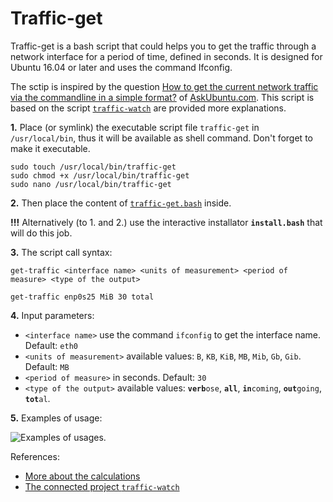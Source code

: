 # Traffic-get

Traffic-get is a bash script that could helps you to get the traffic through a network interface for a period of time, defined in seconds. It is designed for Ubuntu 16.04 or later and uses the command Ifconfig.

The sctip is inspired by the question [How to get the current network traffic via the commandline in a simple format?](https://askubuntu.com/questions/974425/how-to-get-the-current-network-traffic-via-the-commandline-in-a-simple-format/974503#974503) of [AskUbuntu.com](https://askubuntu.com/). This script is based on the script [`traffic-watch`](https://github.com/pa4080/traffic-watch) are provided more explanations.

**1.** Place (or symlink) the executable script file `traffic-get` in `/usr/local/bin`, thus it will be available as shell command. Don't forget to make it executable. 

    sudo touch /usr/local/bin/traffic-get
    sudo chmod +x /usr/local/bin/traffic-get
    sudo nano /usr/local/bin/traffic-get

**2.** Then place the content of [`traffic-get.bash`](https://github.com/pa4080/Traffic-get/blob/master/traffic-get.bash) inside. 

**!!!** Alternatively (to 1. and 2.) use the interactive installator **`install.bash`** that will do this job.

**3.** The script call syntax:

    get-traffic <interface name> <units of measurement> <period of measure> <type of the output>

<!-- -->

    get-traffic enp0s25 MiB 30 total

**4.** Input parameters:

- `<interface name>` use the command `ifconfig` to get the interface name. Default: `eth0`
- `<units of measurement>` available values: `B`, `KB`, `KiB`, `MB`, `Mib`, `Gb`, `Gib`. Default: `MB`
- `<period of measure>` in seconds. Default: `30` 
- `<type of the output>` available values: <code><strong>verb</strong>ose</code>, **`all`**, <code><strong>in</strong>coming</code>, <code><strong>out</strong>going</code>, <code><strong>tot</strong>al</code>.

**5.** Examples of usage:

![Examples of usages.](https://i.stack.imgur.com/7gBiM.gif)

References:

 - [More about the calculations](https://unix.stackexchange.com/a/40787/201297)
 - [The connected project `traffic-watch`](https://github.com/pa4080/traffic-watch)
